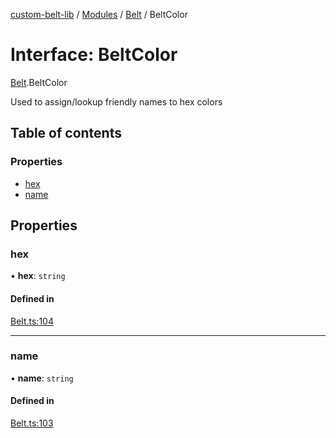 [custom-belt-lib](../README.md) / [Modules](../modules.md) / [Belt](../modules/Belt.md) / BeltColor

# Interface: BeltColor

[Belt](../modules/Belt.md).BeltColor

Used to assign/lookup friendly names to hex colors

## Table of contents

### Properties

- [hex](Belt.BeltColor.md#hex)
- [name](Belt.BeltColor.md#name)

## Properties

### hex

• **hex**: `string`

#### Defined in

[Belt.ts:104](https://github.com/jeffholst/custom-belt/blob/e4514da/packages/custom-belt-lib/src/Belt.ts#L104)

___

### name

• **name**: `string`

#### Defined in

[Belt.ts:103](https://github.com/jeffholst/custom-belt/blob/e4514da/packages/custom-belt-lib/src/Belt.ts#L103)
